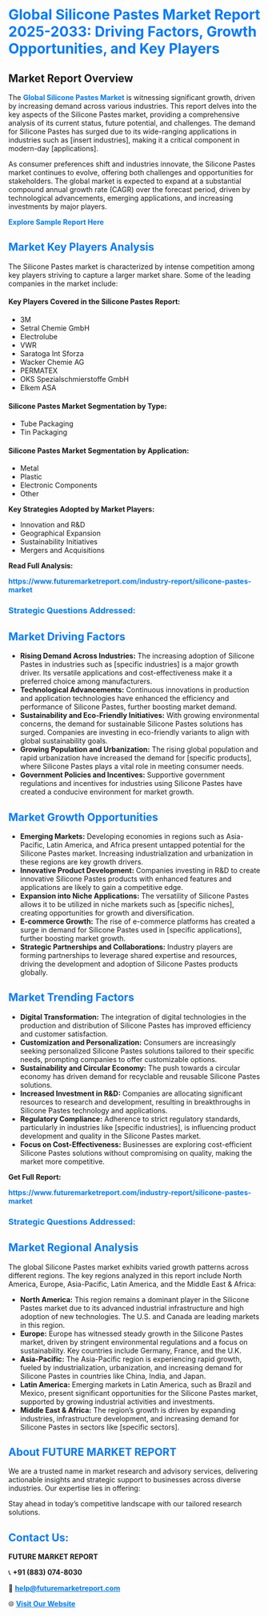 <h1 style="color: #007BFF;">Global Silicone Pastes Market Report 2025-2033: Driving Factors, Growth Opportunities, and Key Players</h1>

<section id="overview">
<h2>Market Report Overview</h2>
<p>The <a href="https://www.futuremarketreport.com/industry-report/silicone-pastes-market" style="color: #007BFF; text-decoration: none;"><strong>Global Silicone Pastes Market</strong></a> is witnessing significant growth, driven by increasing demand across various industries. This report delves into the key aspects of the Silicone Pastes market, providing a comprehensive analysis of its current status, future potential, and challenges. The demand for Silicone Pastes has surged due to its wide-ranging applications in industries such as [insert industries], making it a critical component in modern-day [applications].</p>
<p>As consumer preferences shift and industries innovate, the Silicone Pastes market continues to evolve, offering both challenges and opportunities for stakeholders. The global market is expected to expand at a substantial compound annual growth rate (CAGR) over the forecast period, driven by technological advancements, emerging applications, and increasing investments by major players.</p>
</section>

<section id="overview">
<p><a href="https://www.futuremarketreport.com/request-sample/reportId=114802" style="color: #007BFF; text-decoration: none;"><strong>Explore Sample Report Here</strong></a></p>
</section>

<section id="key-players">
<h2 style="color: #007BFF;">Market Key Players Analysis</h2>
<p>The Silicone Pastes market is characterized by intense competition among key players striving to capture a larger market share. Some of the leading companies in the market include:</p>
<h4>Key Players Covered in the Silicone Pastes Report:</h4>
<ul><li>3M</li><li>Setral Chemie GmbH</li><li>Electrolube</li><li>VWR</li><li>Saratoga Int Sforza</li><li>Wacker Chemie AG</li><li>PERMATEX</li><li>OKS Spezialschmierstoffe GmbH</li><li>Elkem ASA</li></ul>
<h4>Silicone Pastes Market Segmentation by Type:</h4>
<ul><li>Tube Packaging</li><li>Tin Packaging</li></ul>

<h4>Silicone Pastes Market Segmentation by Application:</h4>
<ul><li>Metal</li><li>Plastic</li><li>Electronic Components</li><li>Other</li></ul>
<p><strong>Key Strategies Adopted by Market Players:</strong></p>
<ul>
<li>Innovation and R&D</li>
<li>Geographical Expansion</li>
<li>Sustainability Initiatives</li>
<li>Mergers and Acquisitions</li>
</ul>
</section>

<section>
<p><strong>Read Full Analysis: </strong></p><a href="https://www.futuremarketreport.com/industry-report/silicone-pastes-market" style="color: #007BFF; text-decoration: none;"><strong>https://www.futuremarketreport.com/industry-report/silicone-pastes-market</strong></a>
<h3 style="color: #007BFF;">Strategic Questions Addressed:</h3>
</section>

<section id="driving-factors">
<h2 style="color: #007BFF;">Market Driving Factors</h2>
<ul>
<li><strong>Rising Demand Across Industries:</strong> The increasing adoption of Silicone Pastes in industries such as [specific industries] is a major growth driver. Its versatile applications and cost-effectiveness make it a preferred choice among manufacturers.</li>
<li><strong>Technological Advancements:</strong> Continuous innovations in production and application technologies have enhanced the efficiency and performance of Silicone Pastes, further boosting market demand.</li>
<li><strong>Sustainability and Eco-Friendly Initiatives:</strong> With growing environmental concerns, the demand for sustainable Silicone Pastes solutions has surged. Companies are investing in eco-friendly variants to align with global sustainability goals.</li>
<li><strong>Growing Population and Urbanization:</strong> The rising global population and rapid urbanization have increased the demand for [specific products], where Silicone Pastes plays a vital role in meeting consumer needs.</li>
<li><strong>Government Policies and Incentives:</strong> Supportive government regulations and incentives for industries using Silicone Pastes have created a conducive environment for market growth.</li>
</ul>
</section>

<section id="growth-opportunities">
<h2 style="color: #007BFF;">Market Growth Opportunities</h2>
<ul>
<li><strong>Emerging Markets:</strong> Developing economies in regions such as Asia-Pacific, Latin America, and Africa present untapped potential for the Silicone Pastes market. Increasing industrialization and urbanization in these regions are key growth drivers.</li>
<li><strong>Innovative Product Development:</strong> Companies investing in R&D to create innovative Silicone Pastes products with enhanced features and applications are likely to gain a competitive edge.</li>
<li><strong>Expansion into Niche Applications:</strong> The versatility of Silicone Pastes allows it to be utilized in niche markets such as [specific niches], creating opportunities for growth and diversification.</li>
<li><strong>E-commerce Growth:</strong> The rise of e-commerce platforms has created a surge in demand for Silicone Pastes used in [specific applications], further boosting market growth.</li>
<li><strong>Strategic Partnerships and Collaborations:</strong> Industry players are forming partnerships to leverage shared expertise and resources, driving the development and adoption of Silicone Pastes products globally.</li>
</ul>
</section>

<section id="trending-factors">
<h2 style="color: #007BFF;">Market Trending Factors</h2>
<ul>
<li><strong>Digital Transformation:</strong> The integration of digital technologies in the production and distribution of Silicone Pastes has improved efficiency and customer satisfaction.</li>
<li><strong>Customization and Personalization:</strong> Consumers are increasingly seeking personalized Silicone Pastes solutions tailored to their specific needs, prompting companies to offer customizable options.</li>
<li><strong>Sustainability and Circular Economy:</strong> The push towards a circular economy has driven demand for recyclable and reusable Silicone Pastes solutions.</li>
<li><strong>Increased Investment in R&D:</strong> Companies are allocating significant resources to research and development, resulting in breakthroughs in Silicone Pastes technology and applications.</li>
<li><strong>Regulatory Compliance:</strong> Adherence to strict regulatory standards, particularly in industries like [specific industries], is influencing product development and quality in the Silicone Pastes market.</li>
<li><strong>Focus on Cost-Effectiveness:</strong> Businesses are exploring cost-efficient Silicone Pastes solutions without compromising on quality, making the market more competitive.</li>
</ul>
</section>

<section>
<p><strong>Get Full Report: </strong></p><a href="https://www.futuremarketreport.com/industry-report/silicone-pastes-market" style="color: #007BFF; text-decoration: none;"><strong>https://www.futuremarketreport.com/industry-report/silicone-pastes-market</strong></a>
<h3 style="color: #007BFF;">Strategic Questions Addressed:</h3>
</section>


<section id="regional-analysis">
<h2 style="color: #007BFF;">Market Regional Analysis</h2>
<p>The global Silicone Pastes market exhibits varied growth patterns across different regions. The key regions analyzed in this report include North America, Europe, Asia-Pacific, Latin America, and the Middle East & Africa:</p>
<ul>
<li><strong>North America:</strong> This region remains a dominant player in the Silicone Pastes market due to its advanced industrial infrastructure and high adoption of new technologies. The U.S. and Canada are leading markets in this region.</li>
<li><strong>Europe:</strong> Europe has witnessed steady growth in the Silicone Pastes market, driven by stringent environmental regulations and a focus on sustainability. Key countries include Germany, France, and the U.K.</li>
<li><strong>Asia-Pacific:</strong> The Asia-Pacific region is experiencing rapid growth, fueled by industrialization, urbanization, and increasing demand for Silicone Pastes in countries like China, India, and Japan.</li>
<li><strong>Latin America:</strong> Emerging markets in Latin America, such as Brazil and Mexico, present significant opportunities for the Silicone Pastes market, supported by growing industrial activities and investments.</li>
<li><strong>Middle East & Africa:</strong> The region’s growth is driven by expanding industries, infrastructure development, and increasing demand for Silicone Pastes in sectors like [specific sectors].</li>
</ul>
</section>

<footer>
<h2 style="color: #007BFF;">About FUTURE MARKET REPORT</h2>
<p>We are a trusted name in market research and advisory services, delivering actionable insights and strategic support to businesses across diverse industries. Our expertise lies in offering:</p>

<p>Stay ahead in today’s competitive landscape with our tailored research solutions.</p>

<h2 style="color: #007BFF;">Contact Us:</h2>
<p><strong>FUTURE MARKET REPORT</strong></p>
<p>📞 <strong>+91 (883) 074-8030</strong></p>
<p>📧 <strong><a href="mailto:help@futuremarketreport.com" style="color: #007BFF;">help@futuremarketreport.com</a></strong></p>
<p>🌐 <strong><a href="https://www.futuremarketreport.com/" style="color: #007BFF;">Visit Our Website</a></strong></p>
</footer>